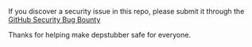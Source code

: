 If you discover a security issue in this repo, please submit it through the [GitHub Security Bug Bounty](https://hackerone.com/github)

Thanks for helping make depstubber safe for everyone.
